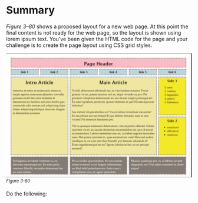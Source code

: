 # Summary

*Figure 3–80* shows a proposed layout for a new web page. At this point the final content is not ready for the web page, so the layout is shown using lorem ipsum text. You’ve been given the HTML code for the page and your challenge is to create the page layout using CSS grid styles.

![A layout of a webpage with grid items outlined. The page header is at the top and six grids for navigation links are given below the header. Below the navigation links, the content of information is given in three columns in which the third column further divided into two grids as side 1 and side 2. The footer is displayed at the bottom of each column. ](../assets/lnq5g1OqSLysDUVzWpA5.png)
<sup>*Figure 3-80*</sup>

Do the following: